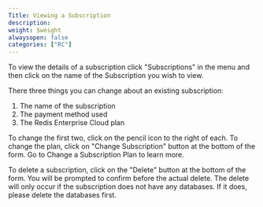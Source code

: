 ```yaml
---
Title: Viewing a Subscription
description: 
weight: $weight
alwaysopen: false
categories: ["RC"]
---
```

To view the details of a subscription click "Subscriptions" in the menu
and then click on the name of the Subscription you wish to view.

There three things you can change about an existing subscription:

1. The name of the subscription
1. The payment method used
1. The Redis Enterprise Cloud plan

To change the first two, click on the pencil icon to the right of each.
To change the plan, click on "Change Subscription" button at the bottom
of the form. Go to Change a Subscription Plan to learn more.

To delete a subscription, click on the "Delete" button at the bottom of
the form. You will be prompted to confirm before the actual delete. The
delete will only occur if the subscription does not have any databases.
If it does, please delete the databases first.
